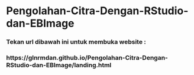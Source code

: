 # Pengolahan-Citra-Dengan-RStudio-dan-EBImage

<h3> Tekan url dibawah ini untuk membuka website : <br> <h3>
https://glnrmdan.github.io/Pengolahan-Citra-Dengan-RStudio-dan-EBImage/landing.html
